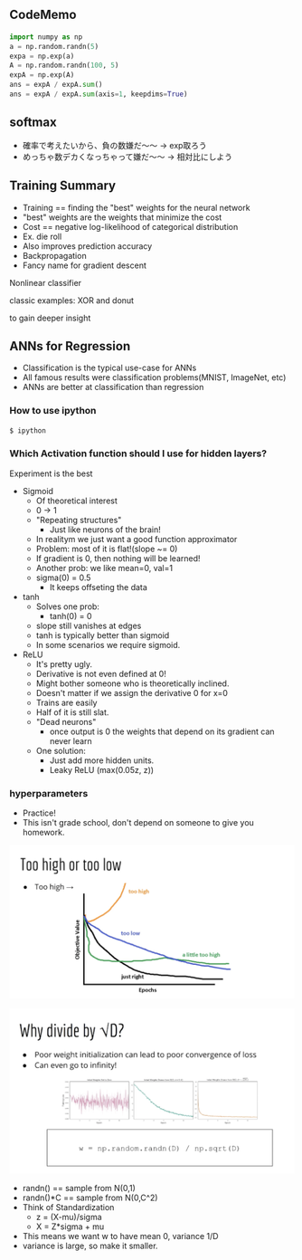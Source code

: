 ## CodeMemo
```python
import numpy as np
a = np.random.randn(5)
expa = np.exp(a)
A = np.random.randn(100, 5)
expA = np.exp(A)
ans = expA / expA.sum()
ans = expA / expA.sum(axis=1, keepdims=True)
```


## softmax
- 確率で考えたいから、負の数嫌だ〜〜 → exp取ろう
- めっちゃ数デカくなっちゃって嫌だ〜〜 → 相対比にしよう


## Training Summary
- Training == finding the "best" weights for the neural network
- "best" weights are the weights that minimize the cost
- Cost == negative log-likelihood of categorical distribution
- Ex. die roll
- Also improves prediction accuracy
- Backpropagation
- Fancy name for gradient descent

Nonlinear classifier

classic examples: XOR and donut

to gain deeper insight

## ANNs for Regression
- Classification is the typical use-case for ANNs
- All famous results were classification problems(MNIST, ImageNet, etc)
- ANNs are better at classification than regression

### How to use ipython
```sh
$ ipython
```

### Which Activation function should I use for hidden layers?
Experiment is the best

- Sigmoid
  - Of theoretical interest
  - 0 -> 1
  - "Repeating structures"
    - Just like neurons of the brain!
  - In realitym we just want a good function approximator
  - Problem: most of it is flat!(slope ~= 0)
  - If gradient is 0, then nothing will be learned!
  - Another prob: we like mean=0, val=1
  - sigma(0) = 0.5
    - It keeps offseting the data
- tanh
  - Solves one prob:
    - tanh(0) = 0
  - slope still vanishes at edges
  - tanh is typically better than sigmoid
  - In some scenarios we require sigmoid.
- ReLU
  - It's pretty ugly.
  - Derivative is not even defined at 0!
  - Might bother someone who is theoretically inclined.
  - Doesn't matter if we assign the derivative 0 for x=0
  - Trains are easily
  - Half of it is still slat.
  - "Dead neurons"
    - once output is 0 the weights that depend on its gradient can never learn
  - One solution:
    - Just add more hidden units.
    - Leaky ReLU (max(0.05z, z))

### hyperparameters
- Practice!
- This isn't grade school, don't depend on someone to give you homework.

![](../img/learning_rate.png)

![](../img/why_divide_sqrtn.png)

- randn() == sample from N(0,1)
- randn()*C == sample from N(0,C^2)
- Think of Standardization
  - z = (X-mu)/sigma
  - X = Z*sigma + mu
- This means we want w to have mean 0, variance 1/D
- variance is large, so make it smaller.

